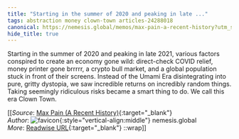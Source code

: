 ```yaml
---
title: "Starting in the summer of 2020 and peaking in late ..."
tags: abstraction money clown-town articles-24288018
canonical: https://nemesis.global/memos/max-pain-a-recent-history?utm_source=substack&utm_medium=email
hide_title: true
---
```


Starting in the summer of 2020 and peaking in late 2021, various factors conspired to create an economy gone wild: direct-check COVID relief, money printer gone brrrrr, a crypto bull market, and a global population stuck in front of their screens. Instead of the Umami Era disintegrating into pure, gritty dystopia, we saw incredible returns on incredibly random things. Taking seemingly ridiculous risks became a smart thing to do. We call this era Clown Town.


[[_Source_: [Max Pain (A Recent History)](https://nemesis.global/memos/max-pain-a-recent-history?utm_source=substack&utm_medium=email){:target="_blank"}<br>
_Author_: ![favicon](https://s2.googleusercontent.com/s2/favicons?domain=nemesis.global){:style="vertical-align:middle"} nemesis.global<br>
_More_: [Readwise URL](https://readwise.io/open/474547143){:target="_blank"}
::wrap]]